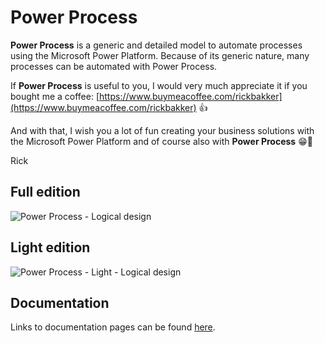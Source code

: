 # Power Process
**Power Process** is a generic and detailed model to automate processes using the Microsoft Power Platform. Because of its generic nature, many processes can be automated with Power Process.

If **Power Process** is useful to you, I would very much appreciate it if you bought me a coffee: [https://www.buymeacoffee.com/rickbakker](https://www.buymeacoffee.com/rickbakker) 👍

And with that, I wish you a lot of fun creating your business solutions with the Microsoft Power Platform and of course also with **Power Process** 😁👊

Rick

## Full edition
![Power Process - Logical design](https://github.com/user-attachments/assets/ef877b79-c34b-4b80-8c9b-934698076b66)

## Light edition
![Power Process - Light - Logical design](https://github.com/user-attachments/assets/3a6ab3cd-cfe7-4ca1-bd16-bdfdbe4e98bb)

## Documentation
Links to documentation pages can be found [here](https://www.formsandflows.nl/redirects/powerprocess-github-documentation).
